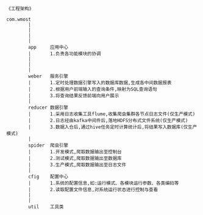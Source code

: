 	
	
	
	《工程架构》

	com.wmost
			|
			|
			|
			|
			app		应用中心
			|		1.负责各功能模块的协调
			|
			|
			|
			weber	服务引擎
			|		1.定时处理数据引擎写入的数据库数据,生成各中间数据报表
			|		2.根据用户前端输入的查询条件,映射为SQL查询语句
			|		3.将查询结果反馈前端向用户展示
			|
			reducer	数据引擎
			|		1.采用日志收集工具flume,收集爬虫集群各节点日志文件(仅生产模式)
			|		2.日志经由kafka中间件后,落地HDFS分布式文件系统(仅生产模式)
			|		3.数据入仓后,通过hive任务定时计算统计后,将结果写入数据库(仅生产模式)
			|
			spider	爬虫引擎
			|		1.开发模式,爬取数据输出至控制台
			|		2.测试模式,爬取数据输出至数据库
			|		3.生产模式,爬取数据输出至日志文件
			|
			cfig	配置中心
			|		1.系统的配置信息,如:运行模式、各模块运行参数、各类编码等
			|		2.读取配置文件信息,对系统运行状态进行控制与查看
			|
			|
			util	工具类
			